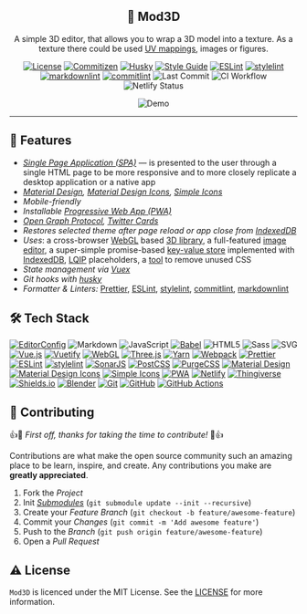 <!-- markdownlint-disable MD033 -->
<!-- markdownlint-disable MD041 -->

<div align="center">
  <h2 align="center">🎨 Mod3D</h2>
  <p align="center">
    A simple 3D editor, that allows you to wrap a 3D model into a texture. As a
    texture there could be used
    <a href="https://en.wikipedia.org/wiki/UV_mapping" aria-label="UV mapping">
    UV mappings</a>, images or figures.
  </p>

  <p id="shields" align="center" markdown="1">

[![License](https://img.shields.io/badge/license-MIT-3178C6?style=flat)](LICENSE)
[![Commitizen](https://img.shields.io/badge/commitizen-friendly-brightgreen)][github-commitizen]
[![Husky](https://img.shields.io/badge/husky-enabled-brightgreen?style=flat)][github-husky]
[![Style Guide](https://img.shields.io/badge/code%20style-standard-F7DF1E?style=flat)][github-standard]
[![ESLint](https://img.shields.io/badge/linter-eslint-4B32C3?style=flat)][github-eslint]
[![stylelint](https://img.shields.io/badge/linter-stylelint-263238?style=flat)][github-stylelint]
[![markdownlint](https://img.shields.io/badge/linter-markdownlint-000?style=flat)][github-markdownlint]
[![commitlint](https://img.shields.io/badge/linter-commitlint-F05032?style=flat)][github-commitlint]
![Last Commit](https://img.shields.io/github/last-commit/malokhvii-eduard/mod3d)
![CI Workflow](https://github.com/malokhvii-eduard/mod3d/actions/workflows/main.yml/badge.svg)
![Netlify Status](https://api.netlify.com/api/v1/badges/8c5c3207-5cc8-4b2f-9ae1-425e24003fb2/deploy-status)

  </p>

  <div id="demo" align="center" markdown="1">

![Demo](docs/img/demo.gif)

  </div>
</div>

---

## :tada: Features

- *[Single Page Application (SPA)][mdn-spa]* &mdash; is presented to the user
through a single HTML page to be more responsive and to more closely replicate
a desktop application or a native app
- *[Material Design][material-design],
[Material Design Icons][material-design-icons],
[Simple Icons][github-simple-icons]*
- *Mobile-friendly*
- *Installable [Progressive Web App (PWA)][mdn-pwa]*
- *[Open Graph Protocol][open-graph-protocol], [Twitter Cards][twitter-cards]*
- *Restores selected theme after page reload or app close from
[IndexedDB][mdn-indexeddb]*
- *Uses*: a cross-browser [WebGL][mdn-webgl] based [3D library][github-three], a
full-featured [image editor][github-tui-image-editor], a super-simple
promise-based [key-value store][github-idb-keyval] implemented with [IndexedDB][mdn-indexeddb],
[LQIP][github-lqip] placeholders, a [tool][github-purgecss] to remove unused CSS
- *State management via [Vuex][github-vuex]*
- *Git hooks with [husky][github-husky]*
- *Formatter & Linters:* [Prettier][github-prettier], [ESLint][github-eslint],
[stylelint][github-stylelint], [commitlint][github-commitlint],
[markdownlint][github-markdownlint]

## :hammer_and_wrench: Tech Stack

<!-- markdownlint-disable MD013 -->
[![EditorConfig](https://img.shields.io/badge/EditorConfig-FEFEFE?logo=editorconfig&logoColor=000&style=flat)][editorconfig]
![Markdown](https://img.shields.io/badge/Markdown-000?logo=markdown&logoColor=fff&style=flat)
![JavaScript](https://img.shields.io/badge/JavaScript-F7DF1E?logo=javascript&logoColor=000&style=flat)
[![Babel](https://img.shields.io/badge/Babel-F9DC3E?logo=babel&logoColor=000&style=flat)][github-babel]
![HTML5](https://img.shields.io/badge/HTML5-E34F26?logo=html5&logoColor=fff&style=flat)
![Sass](https://img.shields.io/badge/Sass-C69?logo=sass&logoColor=fff&style=flat)
![SVG](https://img.shields.io/badge/SVG-FFB13B?logo=svg&logoColor=fff&style=flat)
[![Vue.js](https://img.shields.io/badge/Vue.js-4FC08D?logo=vuedotjs&logoColor=fff&style=flat)][github-vue]
[![Vuetify](https://img.shields.io/badge/Vuetify-1867C0?logo=vuetify&logoColor=fff&style=flat)][github-vuetify]
[![WebGL](https://img.shields.io/badge/WebGL-900?logo=webgl&logoColor=fff&style=flat)][mdn-webgl]
[![Three.js](https://img.shields.io/badge/Three.js-000?logo=threedotjs&logoColor=fff&style=flat)][github-three]
[![Yarn](https://img.shields.io/badge/Yarn-2C8EBB?logo=yarn&logoColor=fff&style=flat)][github-yarn]
[![Webpack](https://img.shields.io/badge/Webpack-8DD6F9?logo=webpack&logoColor=000&style=flat)][github-webpack]
[![Prettier](https://img.shields.io/badge/Prettier-F7B93E?logo=prettier&logoColor=fff&style=flat)][github-prettier]
[![ESLint](https://img.shields.io/badge/ESLint-4B32C3?logo=eslint&logoColor=fff&style=flat)][github-eslint]
[![stylelint](https://img.shields.io/badge/stylelint-263238?logo=stylelint&logoColor=fff&style=flat)][github-stylelint]
[![SonarJS](https://img.shields.io/badge/SonarJS-CB3032?logo=sonarsource&logoColor=fff&style=flat)][github-sonarjs]
[![PostCSS](https://img.shields.io/badge/PostCSS-DD3A0A?logo=postcss&logoColor=fff&style=flat)][github-postcss]
[![PurgeCSS](https://img.shields.io/badge/PurgeCSS-14161A?logo=purgecss&logoColor=fff&style=flat)][github-purgecss]
[![Material Design](https://img.shields.io/badge/Material%20Design-757575?logo=materialdesign&logoColor=fff&style=flat)][material-design]
[![Material Design Icons](https://img.shields.io/badge/Material%20Design%20Icons-2196F3?logo=materialdesignicons&logoColor=fff&style=flat)][material-design-icons]
[![Simple Icons](https://img.shields.io/badge/Simple%20Icons-111?logo=simpleicons&logoColor=fff&style=flat)][github-simple-icons]
[![PWA](https://img.shields.io/badge/PWA-5A0FC8?logo=pwa&logoColor=fff&style=flat)][mdn-pwa]
[![Netlify](https://img.shields.io/badge/Netlify-00C7B7?logo=netlify&logoColor=fff&style=flat)][netlify]
[![Thingiverse](https://img.shields.io/badge/Thingiverse-248BFB?logo=thingiverse&logoColor=fff&style=flat)][thingiverse]
[![Shields.io](https://img.shields.io/badge/Shields.io-000?logo=shieldsdotio&logoColor=fff&style=flat)][shields]
[![Blender](https://img.shields.io/badge/Blender-F5792A?logo=blender&logoColor=fff&style=flat)][blender]
[![Git](https://img.shields.io/badge/Git-F05032?logo=git&logoColor=fff&style=flat)][git-scm]
[![GitHub](https://img.shields.io/badge/GitHub-181717?logo=github&logoColor=fff&style=flat)][github]
[![GitHub Actions](https://img.shields.io/badge/GitHub%20Actions-2088FF?logo=githubactions&logoColor=fff&style=flat)][github-actions]
<!-- markdownlint-enable MD013 -->

## :pray: Contributing

:+1::tada: *First off, thanks for taking the time to contribute!* :tada::+1:

Contributions are what make the open source community such an amazing place to
be learn, inspire, and create. Any contributions you make are **greatly
appreciated**.

1. Fork the *Project*
2. Init *[Submodules][git-scm-submodules]* (`git submodule update --init
--recursive`)
3. Create your *Feature Branch* (`git checkout -b feature/awesome-feature`)
4. Commit your *Changes* (`git commit -m 'Add awesome feature'`)
5. Push to the *Branch* (`git push origin feature/awesome-feature`)
6. Open a *Pull Request*

## :warning: License

`Mod3D` is licenced under the MIT License. See the [LICENSE](LICENSE) for more information.

<!-- markdownlint-disable MD013 -->
<!-- MDN Web Docs links -->
[mdn-indexeddb]: https://developer.mozilla.org/en-US/docs/Web/API/IndexedDB_API
[mdn-pwa]: https://developer.mozilla.org/en-US/docs/Web/Progressive_web_apps
[mdn-spa]: https://developer.mozilla.org/en-US/docs/Glossary/SPA
[mdn-webgl]: https://developer.mozilla.org/en-US/docs/Web/API/WebGL_API

<!-- Github links -->
[github-actions]: https://docs.github.com/en/actions
[github-babel]: https://github.com/babel/babel
[github-commitizen]: https://github.com/commitizen/cz-cli
[github-commitlint]: https://github.com/conventional-changelog/commitlint
[github-eslint]: https://github.com/eslint/eslint
[github-husky]: https://github.com/typicode/husky
[github-idb-keyval]: https://github.com/jakearchibald/idb-keyval
[github-lqip]: https://github.com/zouhir/lqip
[github-markdownlint]: https://github.com/DavidAnson/markdownlint
[github-postcss]: https://github.com/postcss/postcss
[github-prettier]: https://github.com/prettier/prettier
[github-purgecss]: https://github.com/FullHuman/purgecss
[github-simple-icons]: https://github.com/simple-icons/simple-icons
[github-sonarjs]: https://github.com/SonarSource/SonarJS
[github-standard]: https://github.com/standard/standard
[github-stylelint]: https://github.com/stylelint/stylelint
[github-three]: https://github.com/mrdoob/three.js
[github-tui-image-editor]: https://github.com/nhn/tui.image-editor
[github-vue]: https://github.com/vuejs/vue
[github-vuetify]: https://github.com/vuetifyjs/vuetify
[github-vuex]: https://github.com/vuejs/vuex
[github-webpack]: https://github.com/webpack/webpack
[github-yarn]: https://github.com/yarnpkg/yarn
[github]: https://github.com

<!-- Other links -->
[blender]: https://www.blender.org
[editorconfig]: https://editorconfig.org
[git-scm-submodules]: https://git-scm.com/book/en/v2/Git-Tools-Submodules
[git-scm]: https://git-scm.com
[material-design-icons]: https://materialdesignicons.com
[material-design]: https://material.io/design
[netlify]: https://www.netlify.com
[open-graph-protocol]: https://ogp.me
[shields]: https://shields.io
[thingiverse]: https://www.thingiverse.com
[twitter-cards]: https://developer.twitter.com/en/docs/twitter-for-websites/cards/guides/getting-started
